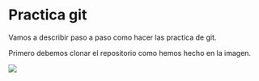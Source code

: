 
# Practica git
Vamos a describir paso a paso como hacer las practica de git.

Primero debemos clonar el repositorio como hemos hecho en la imagen.

<img src=C:\Users\dam_ftb\Desktop\git\imagenes\1.png> 


